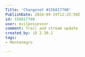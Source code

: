 ```yaml
---
Title: 'Changeset #156817780'
PublishDate: 2024-09-19T12:25:50Z
id: 156817780
user: evilpossessor
comment: Trail and stream update
created_by: iD 2.30.2
tags:
- Montenegro

---
```

